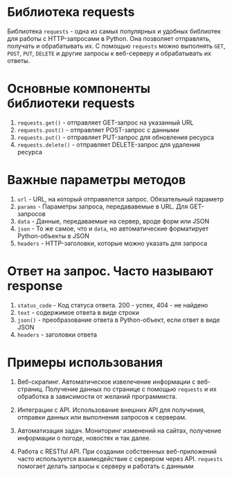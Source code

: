 # Библиотека requests

Библиотека `requests` - одна из самых популярных и удобных библиотек для работы с HTTP-запросами в Python. Она позволяет отправлять, получать и обрабатывать их. С помощью `requests` можно выполнять `GET`, `POST`, `PUT`, `DELETE` и другие запросы к веб-серверу и обрабатывать их ответы.

# Основные компоненты библиотеки requests

1. `requests.get()` - отправляет GET-запрос на указанный URL
2. `requests.post()` - отправляет POST-запрос с данными
3. `requests.put()` - отправляет PUT-запрос для обновления ресурса
4. `requests.delete()` - отправляет DELETE-запрос для удаления ресурса

# Важные параметры методов

1. `url` - URL, на который отправялется запрос. Обязательный параметр
2. `params` - Параметры запроса, передававемые в URL. Для GET-запросов
3. `data` - Данные, передаваемые на сервер, вроде форм или JSON
4. `json` - То же самое, что и `data`, но автоматические форматирует Python-объекты в JSON
5. `headers` - HTTP-заголовки, которые можно указать для запроса

# Ответ на запрос. Часто называют response

1. `status_code` - Код статуса ответа. 200 - успех, 404 - не найдено
2. `text` - содержимое ответа в виде строки
3. `json()` - преобразование ответа в Python-объект, если ответ в виде JSON
4. `headers` - заголовки ответа

# Примеры использования

1. Веб-скрапинг. Автоматическое извелечение информации с веб-страниц. Получение данных по странице с помощью `requests` и их обработка в зависимости от желаний программиста.

2. Интеграции с API. Использование внешних API для получения, отправки данных или выполнения запросов к серверам.

3. Автоматизация задач. Мониторинг изменений на сайтах, получение информации о погоде, новостях и так далее.

4. Работа с RESTful API. При создании собственных веб-приложений часто используется взаимодействие с сервером через API. `requests` помогает делать запросы к серверу и работать с данными